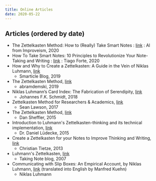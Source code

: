 ```yaml
---
title: Online Articles
date: 2020-05-22
---
```


## Articles (ordered by date)

- The Zettelkasten Method: How to (Really) Take Smart Notes
: [link](https://improveism.com/zettelkasten-smart-notes/) 
: Al from Improveism, 2020
- How To Take Smart Notes: 10 Principles to Revolutionize Your Note-Taking and Writing
: [link](https://fortelabs.co/blog/how-to-take-smart-notes/) 
: Tiago Forte, 2020
- How and Why to Create a Zettelkasten: A Guide in the Vein of Niklas Luhmann, [link](https://article69.art.blog/2019/12/20/how-and-why-to-create-a-zettelkasten-a-guide-in-the-vein-of-niklas-luhman/) 
  - Smarticle Blog, 2019
- The Zettelkasten Method, [link](https://www.lesswrong.com/posts/NfdHG6oHBJ8Qxc26s/the-zettelkasten-method-1) 
  - abramdemski, 2019
- Niklas Luhmann’s Card Index: The Fabrication of Serendipity, [link](https://sociologica.unibo.it/article/view/8350/8270#fnref12) 
  - Johannes F.K. Schmidt, 2018
- Zettelkasten Method for Researchers & Academics, [link](https://www.seanlawson.net/2017/09/zettelkasten-researchers-academics/) 
  - Sean Lawson, 2017
- The Zettelkasten Method, [link](http://dansheffler.com/blog/2015-05-05-the-zettelkasten-method/) 
  - Dan Sheffler, 2015
- Introduction to Luhmann's Zettelkasten-thinking and its technical implementation, [link](https://strengejacke.files.wordpress.com/2015/10/introduction-into-luhmanns-zettelkasten-thinking.pdf) 
  - Dr. Daniel Lüdecke, 2015
- Create a Zettelkasten for your Notes to Improve Thinking and Writing, [link](https://zettelkasten.de/posts/zettelkasten-improves-thinking-writing/) 
  - Christian Tietze, 2013
- Luhmann's Zettelkasten, [link](https://takingnotenow.blogspot.com/2007/12/luhmanns-zettelkasten.html) 
  - Taking Note blog, 2007
- Communicating with Slip Boxes: An Empirical Account, by Niklas Luhmann, [link](https://luhmann.surge.sh/communicating-with-slip-boxes) (translated into English by Manfred Kuehn) 
  - Niklas Luhmann
